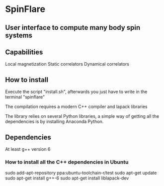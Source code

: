 # SpinFlare

## User interface to compute many body spin systems

## Capabilities
Local magnetization
Static correlators
Dynamical correlators

## How to install
Execute the script "install.sh", afterwards you just have to write in the
terminal
"spinflare"

The compilation requires a modern C++ compiler and lapack libraries

The library relies on several Python libraries, a simple way of getting
all the dependencies is by installing Anaconda Python.

## Dependencies
At least g++ version 6
### How to install all the C++ dependencies in Ubuntu
sudo add-apt-repository ppa:ubuntu-toolchain-r/test
sudo apt-get update
sudo apt-get install g++-6
sudo apt-get install liblapack-dev


